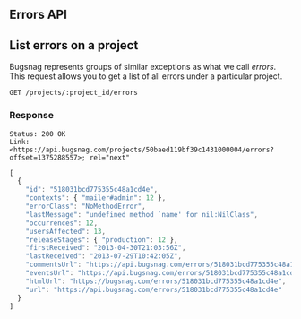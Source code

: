 Errors API
----------

List errors on a project
------------------------

Bugsnag represents groups of similar exceptions as what we call *errors*. This request allows you to get a list of all errors under a particular project.

```
GET /projects/:project_id/errors
```

### Response
```
Status: 200 OK
Link: <https://api.bugsnag.com/projects/50baed119bf39c1431000004/errors?offset=1375288557>; rel="next"
```

```javascript
[
  {
    "id": "518031bcd775355c48a1cd4e",
    "contexts": { "mailer#admin": 12 },
    "errorClass": "NoMethodError",
    "lastMessage": "undefined method `name' for nil:NilClass",
    "occurrences": 12,
    "usersAffected": 13,
    "releaseStages": { "production": 12 },
    "firstReceived": "2013-04-30T21:03:56Z",
    "lastReceived": "2013-07-29T10:42:05Z",
    "commentsUrl": "https://api.bugsnag.com/errors/518031bcd775355c48a1cd4e/comments",
    "eventsUrl": "https://api.bugsnag.com/errors/518031bcd775355c48a1cd4e/events",
    "htmlUrl": "https://bugsnag.com/errors/518031bcd775355c48a1cd4e",
    "url": "https://api.bugsnag.com/errors/518031bcd775355c48a1cd4e"
  }
]
```
